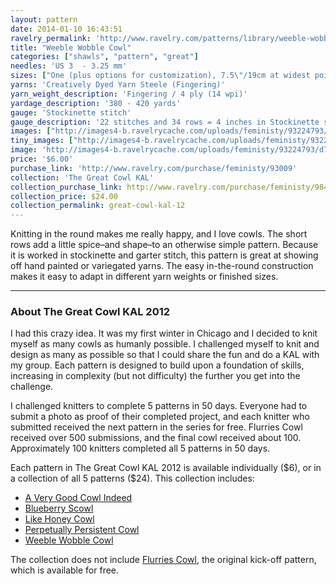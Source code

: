 ```yaml
---
layout: pattern
date: 2014-01-10 16:43:51
ravelry_permalink: 'http://www.ravelry.com/patterns/library/weeble-wobble-cowl'
title: "Weeble Wobble Cowl"
categories: ["shawls", "pattern", "great"]
needles: 'US 3  - 3.25 mm'
sizes: ["One (plus options for customization), 7.5\"/19cm at widest point 67\"/170cm in diameter"]
yarns: 'Creatively Dyed Yarn Steele (Fingering)'
yarn_weight_description: 'Fingering / 4 ply (14 wpi)'
yardage_description: '380 - 420 yards'
gauge: 'Stockinette stitch'
gauge_description: '22 stitches and 34 rows = 4 inches in Stockinette stitch'
images: ["http://images4-b.ravelrycache.com/uploads/feministy/93224793/d7c3755_medium.jpg", "http://farm8.static.flickr.com/7201/6937368579_82df6b2e55.jpg", "http://farm8.static.flickr.com/7188/6791089474_9acafb0732.jpg", "http://images4.ravelrycache.com/uploads/feministy/93224867/d7c3774_medium.jpg", "http://images4.ravelrycache.com/uploads/feministy/93224908/d7c3830_medium.jpg", "http://images4.ravelrycache.com/uploads/feministy/93224955/d7c4114_medium.jpg", "http://images4-b.ravelrycache.com/uploads/feministy/93224988/d7c4116_medium.jpg"]
tiny_images: ["http://images4-b.ravelrycache.com/uploads/feministy/93224793/d7c3755_square.jpg", "http://farm8.static.flickr.com/7201/6937368579_82df6b2e55_s.jpg", "http://farm8.static.flickr.com/7188/6791089474_9acafb0732_s.jpg", "http://images4-b.ravelrycache.com/uploads/feministy/93224867/d7c3774_square.jpg", "http://images4-b.ravelrycache.com/uploads/feministy/93224908/d7c3830_square.jpg", "http://images4.ravelrycache.com/uploads/feministy/93224955/d7c4114_square.jpg", "http://images4.ravelrycache.com/uploads/feministy/93224988/d7c4116_square.jpg"]
image: 'http://images4-b.ravelrycache.com/uploads/feministy/93224793/d7c3755_square.jpg'
price: '$6.00'
purchase_link: 'http://www.ravelry.com/purchase/feministy/93009'
collection: 'The Great Cowl KAL'
collection_purchase_link: http://www.ravelry.com/purchase/feministy/98461 
collection_price: $24.00 
collection_permalink: great-cowl-kal-12 
---
```

<p>Knitting in the round makes me really happy, and I love cowls. The short rows add a little spice–and shape–to an otherwise simple pattern. Because it is worked in stockinette and garter stitch, this pattern is great at showing off hand painted or variegated yarns. The easy in-the-round construction makes it easy to adapt in different yarn weights or finished sizes.</p>
<hr />
<h3 id='about_the_great_cowl_kal_2012'>About The Great Cowl KAL 2012</h3>

<p>I had this crazy idea. It was my first winter in Chicago and I decided to knit myself as many cowls as humanly possible. I challenged myself to knit and design as many as possible so that I could share the fun and do a KAL with my group. Each pattern is designed to build upon a foundation of skills, increasing in complexity (but not difficulty) the further you get into the challenge.</p>

<p>I challenged knitters to complete 5 patterns in 50 days. Everyone had to submit a photo as proof of their completed project, and each knitter who submitted received the next pattern in the series for free. Flurries Cowl received over 500 submissions, and the final cowl received about 100. Approximately 100 knitters completed all 5 patterns in 50 days.</p>

<p>Each pattern in The Great Cowl KAL 2012 is available individually ($6), or in a collection of all 5 patterns ($24). This collection includes:</p>

<ul>
<li><a href='http://www.ravelry.com/patterns/library/a-very-good-cowl-indeed'>A Very Good Cowl Indeed</a></li>

<li><a href='http://www.ravelry.com/patterns/library/blueberry-scowl'>Blueberry Scowl</a></li>

<li><a href='http://www.ravelry.com/patterns/library/like-honey-cowl'>Like Honey Cowl</a></li>

<li><a href='http://www.ravelry.com/patterns/library/perpetually-persistent-cowl'>Perpetually Persistent Cowl</a></li>

<li><a href='http://www.ravelry.com/patterns/library/weeble-wobble-cowl'>Weeble Wobble Cowl</a></li>
</ul>

<p>The collection does not include <a href='http://www.ravelry.com/patterns/library/flurries-cowl'>Flurries Cowl</a>, the original kick-off pattern, which is available for free.</p>